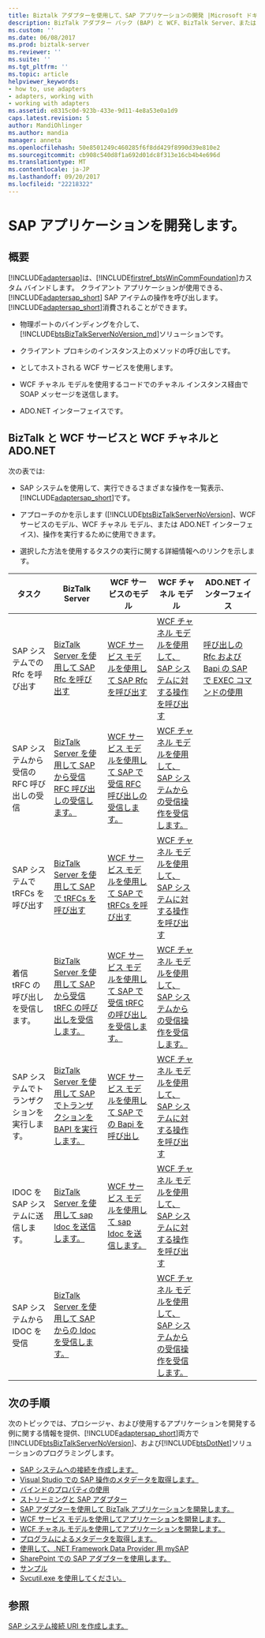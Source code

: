 ```yaml
---
title: Biztalk アダプターを使用して、SAP アプリケーションの開発 |Microsoft ドキュメント
description: BizTalk アダプター パック (BAP) と WCF、BizTalk Server、または ADO.NET を使用して、SAP アプリケーションを作成します。
ms.custom: ''
ms.date: 06/08/2017
ms.prod: biztalk-server
ms.reviewer: ''
ms.suite: ''
ms.tgt_pltfrm: ''
ms.topic: article
helpviewer_keywords:
- how to, use adapters
- adapters, working with
- working with adapters
ms.assetid: e8315c0d-923b-433e-9d11-4e8a53e0a1d9
caps.latest.revision: 5
author: MandiOhlinger
ms.author: mandia
manager: anneta
ms.openlocfilehash: 50e8501249c460285f6f8dd429f8990d39e810e2
ms.sourcegitcommit: cb908c540d8f1a692d01dc8f313e16cb4b4e696d
ms.translationtype: MT
ms.contentlocale: ja-JP
ms.lasthandoff: 09/20/2017
ms.locfileid: "22218322"
---
```

# <a name="develop-your-sap-applications"></a>SAP アプリケーションを開発します。

## <a name="overview"></a>概要
[!INCLUDE[adaptersap](../../includes/adaptersap-md.md)]は、[!INCLUDE[firstref_btsWinCommFoundation](../../includes/firstref-btswincommfoundation-md.md)]カスタム バインドします。 クライアント アプリケーションが使用できる、 [!INCLUDE[adaptersap_short](../../includes/adaptersap-short-md.md)] SAP アイテムの操作を呼び出します。 [!INCLUDE[adaptersap_short](../../includes/adaptersap-short-md.md)]消費されることができます。  
  
-   物理ポートのバインディングを介して、[!INCLUDE[btsBizTalkServerNoVersion_md](../../includes/btsbiztalkservernoversion-md.md)]ソリューションです。  
  
-   クライアント プロキシのインスタンス上のメソッドの呼び出しです。  
  
-   としてホストされる WCF サービスを使用します。  
  
-   WCF チャネル モデルを使用するコードでのチャネル インスタンス経由で SOAP メッセージを送信します。  
  
-   ADO.NET インターフェイスです。  

## <a name="biztalk-vs-wcf-service-vs-wcf-channel-vs-adonet"></a>BizTalk と WCF サービスと WCF チャネルと ADO.NET
  
 次の表では:  
  
-   SAP システムを使用して、実行できるさまざまな操作を一覧表示、[!INCLUDE[adaptersap_short](../../includes/adaptersap-short-md.md)]です。  
  
-   アプローチのかを示します ([!INCLUDE[btsBizTalkServerNoVersion](../../includes/btsbiztalkservernoversion-md.md)]、WCF サービスのモデル、WCF チャネル モデル、または ADO.NET インターフェイス)、操作を実行するために使用できます。  
  
-   選択した方法を使用するタスクの実行に関する詳細情報へのリンクを示します。  
  
|タスク|BizTalk Server|WCF サービスのモデル|WCF チャネル モデル|ADO.NET インターフェイス|  
|----------|--------------------|-----------------------|-----------------------|-----------------------|  
|SAP システムでの Rfc を呼び出す|[BizTalk Server を使用して SAP Rfc を呼び出す](../../adapters-and-accelerators/adapter-sap/invoke-rfcs-in-sap-using-biztalk-server.md)|[WCF サービス モデルを使用して SAP Rfc を呼び出す](../../adapters-and-accelerators/adapter-sap/invoke-rfcs-in-sap-using-the-wcf-service-model.md)|[WCF チャネル モデルを使用して、SAP システムに対する操作を呼び出す](../../adapters-and-accelerators/adapter-sap/invoke-operations-on-the-sap-system-using-the-wcf-channel-model.md)|[呼び出しの Rfc および Bapi の SAP で EXEC コマンドの使用](../../adapters-and-accelerators/adapter-sap/invoke-rfcs-and-bapis-using-the-exec-command-in-sap.md)|  
|SAP システムから受信の RFC 呼び出しの受信|[BizTalk Server を使用して SAP から受信 RFC 呼び出しの受信します。](../../adapters-and-accelerators/adapter-sap/receive-inbound-rfc-calls-from-sap-using-biztalk-server.md)|[WCF サービス モデルを使用して SAP で受信 RFC 呼び出しの受信します。](../../adapters-and-accelerators/adapter-sap/receive-inbound-rfc-calls-in-sap-using-the-wcf-service-model.md)|[WCF チャネル モデルを使用して、SAP システムからの受信操作を受信します。](../../adapters-and-accelerators/adapter-sap/receive-inbound-operations-from-the-sap-system-using-the-wcf-channel-model.md)||  
|SAP システムで tRFCs を呼び出す|[BizTalk Server を使用して SAP で tRFCs を呼び出す](../../adapters-and-accelerators/adapter-sap/invoke-trfcs-in-sap-using-biztalk-server.md)|[WCF サービス モデルを使用して SAP で tRFCs を呼び出す](../../adapters-and-accelerators/adapter-sap/invoke-trfcs-in-sap-using-the-wcf-service-model.md)|[WCF チャネル モデルを使用して、SAP システムに対する操作を呼び出す](../../adapters-and-accelerators/adapter-sap/invoke-operations-on-the-sap-system-using-the-wcf-channel-model.md)||  
|着信 tRFC の呼び出しを受信します。|[BizTalk Server を使用して SAP から受信 tRFC の呼び出しを受信します。](../../adapters-and-accelerators/adapter-sap/receive-inbound-trfc-calls-from-sap-using-biztalk-server.md)|[WCF サービス モデルを使用して SAP で受信 tRFC の呼び出しを受信します。](../../adapters-and-accelerators/adapter-sap/receive-inbound-trfc-calls-in-sap-using-the-wcf-service-model.md)|[WCF チャネル モデルを使用して、SAP システムからの受信操作を受信します。](../../adapters-and-accelerators/adapter-sap/receive-inbound-operations-from-the-sap-system-using-the-wcf-channel-model.md)||  
|SAP システムでトランザクションを実行します。|[BizTalk Server を使用して SAP でトランザクションを BAPI を実行します。](../../adapters-and-accelerators/adapter-sap/run-bapi-transactions-in-sap-using-biztalk-server.md)|[WCF サービス モデルを使用して SAP での Bapi を呼び出し](../../adapters-and-accelerators/adapter-sap/invoke-bapis-in-sap-using-the-wcf-service-model.md)|[WCF チャネル モデルを使用して、SAP システムに対する操作を呼び出す](../../adapters-and-accelerators/adapter-sap/invoke-operations-on-the-sap-system-using-the-wcf-channel-model.md)||  
|IDOC を SAP システムに送信します。|[BizTalk Server を使用して sap Idoc を送信します。](../../adapters-and-accelerators/adapter-sap/send-idocs-to-sap-using-biztalk-server.md)|[WCF サービス モデルを使用して sap Idoc を送信します。](../../adapters-and-accelerators/adapter-sap/send-idocs-to-sap-using-the-wcf-service-model.md)|[WCF チャネル モデルを使用して、SAP システムに対する操作を呼び出す](../../adapters-and-accelerators/adapter-sap/invoke-operations-on-the-sap-system-using-the-wcf-channel-model.md)||  
|SAP システムから IDOC を受信|[BizTalk Server を使用して SAP からの Idoc を受信します。](../../adapters-and-accelerators/adapter-sap/receive-idocs-from-sap-using-biztalk-server.md)||[WCF チャネル モデルを使用して、SAP システムからの受信操作を受信します。](../../adapters-and-accelerators/adapter-sap/receive-inbound-operations-from-the-sap-system-using-the-wcf-channel-model.md)||  

## <a name="next-steps"></a>次の手順

 次のトピックでは、プロシージャ、および使用するアプリケーションを開発する例に関する情報を提供、[!INCLUDE[adaptersap_short](../../includes/adaptersap-short-md.md)]両方で[!INCLUDE[btsBizTalkServerNoVersion](../../includes/btsbiztalkservernoversion-md.md)]、および[!INCLUDE[btsDotNet](../../includes/btsdotnet-md.md)]ソリューションのプログラミングします。 

- [SAP システムへの接続を作成します。](create-a-connection-to-the-sap-system.md)
- [Visual Studio での SAP 操作のメタデータを取得します。](get-metadata-for-sap-operations-in-visual-studio.md)
- [バインドのプロパティの使用](read-about-biztalk-adapter-for-mysap-business-suite-binding-properties.md)
- [ストリーミングと SAP アダプター](streaming-and-the-sap-adapter.md)
- [SAP アダプターを使用して BizTalk アプリケーションを開発します。](develop-biztalk-applications-using-the-sap-adapter.md)
- [WCF サービス モデルを使用してアプリケーションを開発します。](develop-sap-applications-using-the-wcf-service-model.md)
- [WCF チャネル モデルを使用してアプリケーションを開発します。](develop-sap-applications-using-the-wcf-channel-model.md)
- [プログラムによるメタデータを取得します。](get-metadata-programmatically-from-sap.md)
- [使用して、.NET Framework Data Provider 用 mySAP](use-the-net-framework-data-provider-for-mysap-business-suite.md)
- [SharePoint での SAP アダプターを使用します。](use-the-sap-adapter-with-sharepoint.md)
- [サンプル](samples-for-the-sap-adapter.md)
- [Svcutil.exe を使用してください。](use-the-servicemodel-metadata-utility-with-the-sap-adapter-in-biztalk.md) 
 
  
## <a name="see-also"></a>参照  
 [SAP システム接続 URI を作成します。](create-the-sap-system-connection-uri.md)